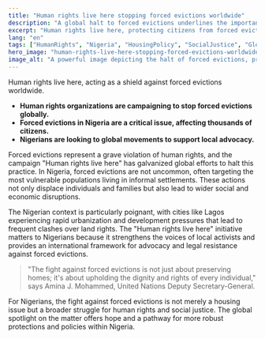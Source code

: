 ```yaml
---
title: "Human rights live here stopping forced evictions worldwide"
description: "A global halt to forced evictions underlines the importance of human rights in housing."
excerpt: "Human rights live here, protecting citizens from forced evictions."
lang: "en"
tags: ["HumanRights", "Nigeria", "HousingPolicy", "SocialJustice", "GlobalImpact"]
hero_image: "human-rights-live-here-stopping-forced-evictions-worldwide.png"
image_alt: "A powerful image depicting the halt of forced evictions, promoting human rights"
---
```


Human rights live here, acting as a shield against forced evictions worldwide.

- **Human rights organizations are campaigning to stop forced evictions globally.**
- **Forced evictions in Nigeria are a critical issue, affecting thousands of citizens.**
- **Nigerians are looking to global movements to support local advocacy.**

Forced evictions represent a grave violation of human rights, and the campaign "Human rights live here" has galvanized global efforts to halt this practice. In Nigeria, forced evictions are not uncommon, often targeting the most vulnerable populations living in informal settlements. These actions not only displace individuals and families but also lead to wider social and economic disruptions.

The Nigerian context is particularly poignant, with cities like Lagos experiencing rapid urbanization and development pressures that lead to frequent clashes over land rights. The "Human rights live here" initiative matters to Nigerians because it strengthens the voices of local activists and provides an international framework for advocacy and legal resistance against forced evictions.

> "The fight against forced evictions is not just about preserving homes; it's about upholding the dignity and rights of every individual," says Amina J. Mohammed, United Nations Deputy Secretary-General.

For Nigerians, the fight against forced evictions is not merely a housing issue but a broader struggle for human rights and social justice. The global spotlight on the matter offers hope and a pathway for more robust protections and policies within Nigeria.